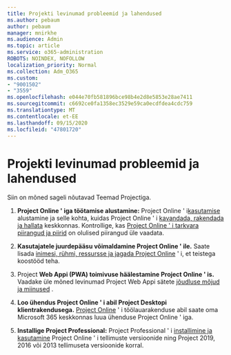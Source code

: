 ```yaml
---
title: Projekti levinumad probleemid ja lahendused
ms.author: pebaum
author: pebaum
manager: mnirkhe
ms.audience: Admin
ms.topic: article
ms.service: o365-administration
ROBOTS: NOINDEX, NOFOLLOW
localization_priority: Normal
ms.collection: Adm_O365
ms.custom:
- "9001502"
- "3559"
ms.openlocfilehash: e044e70fb581896bce98b4e2d8e5853e28ae7411
ms.sourcegitcommit: c6692ce0fa1358ec3529e59ca0ecdfdea4cdc759
ms.translationtype: MT
ms.contentlocale: et-EE
ms.lasthandoff: 09/15/2020
ms.locfileid: "47801720"
---
```

# <a name="project-common-issues-and-resolutions"></a>Projekti levinumad probleemid ja lahendused

Siin on mõned sageli nõutavad Teemad Projectiga.

1. **Project Online ' iga töötamise alustamine:** Project Online ' i[kasutamise](https://docs.microsoft.com/ProjectOnline/get-started-with-project-online) alustamine ja selle kohta, kuidas Project Online ' i [kavandada, rakendada ja hallata](https://docs.microsoft.com/projectonline/project-online) keskkonnas.   Kontrollige, kas [Project Online ' i tarkvara piirangud ja piirid](https://docs.microsoft.com/ProjectOnline/project-online-software-boundaries-and-limits) on olulised piirangud üle vaadata.

2. **Kasutajatele juurdepääsu võimaldamine Project Online ' ile.** Saate lisada [inimesi, rühmi, ressursse ja jagada Project Online](https://docs.microsoft.com/projectonline/step-2-add-people-to-project-online) ' i, et teistega koostööd teha. 

3. Project **Web Appi (PWA) toimivuse häälestamine Project Online ' is.** Vaadake üle mõned levinumad Project Web Appi sätete [jõudluse mõjud ja miinused](https://docs.microsoft.com/projectonline/tune-project-online-performance) .

4. **Loo ühendus Project Online ' i abil Project Desktopi klientrakendusega.** [Project Online](https://docs.microsoft.com/projectonline/connect-to-project-online-with-the-project-online-desktop-client) ' i töölauarakenduse abil saate oma Microsoft 365 keskkonnas luua ühenduse Project Online ' iga. 

5. **Installige Project Professional:** Project Professional ' i [installimine ja kasutamine](https://support.office.com/article/install-project-7059249b-d9fe-4d61-ab96-5c5bf435f281) Project Online ' i tellimuste versioonide ning Project 2019, 2016 või 2013 tellimuseta versioonide korral.
